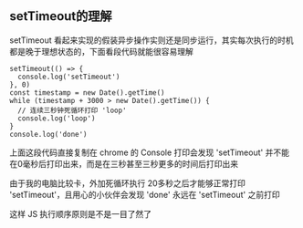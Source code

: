 ## setTimeout的理解

setTimeout 看起来实现的假装异步操作实则还是同步运行，其实每次执行的时机都是晚于理想状态的，下面看段代码就能很容易理解

```JS
setTimeout(() => {
  console.log('setTimeout')
}, 0)
const timestamp = new Date().getTime()
while (timestamp + 3000 > new Date().getTime()) {
  // 连续三秒钟死循环打印 'loop'
  console.log('loop')
}
console.log('done')
```
上面这段代码直接复制在 chrome 的 Console 打印会发现 'setTimeout' 并不能在0毫秒后打印出来，而是在三秒甚至三秒更多的时间后打印出来

由于我的电脑比较卡，外加死循环执行 20多秒之后才能够正常打印 'setTimeout'，且用心的小伙伴会发现 'done' 永远在 'setTimeout' 之前打印

这样 JS 执行顺序原则是不是一目了然了